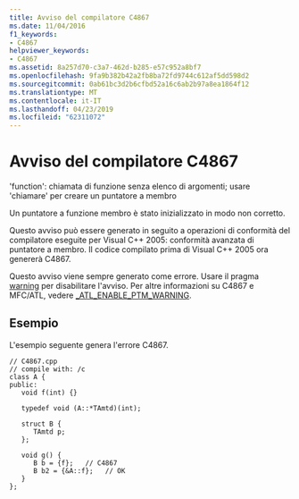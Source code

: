 ```yaml
---
title: Avviso del compilatore C4867
ms.date: 11/04/2016
f1_keywords:
- C4867
helpviewer_keywords:
- C4867
ms.assetid: 8a257d70-c3a7-462d-b285-e57c952a8bf7
ms.openlocfilehash: 9fa9b382b42a2fb8ba72fd9744c612af5dd598d2
ms.sourcegitcommit: 0ab61bc3d2b6cfbd52a16c6ab2b97a8ea1864f12
ms.translationtype: MT
ms.contentlocale: it-IT
ms.lasthandoff: 04/23/2019
ms.locfileid: "62311072"
---
```

# <a name="compiler-warning-c4867"></a>Avviso del compilatore C4867

'function': chiamata di funzione senza elenco di argomenti; usare 'chiamare' per creare un puntatore a membro

Un puntatore a funzione membro è stato inizializzato in modo non corretto.

Questo avviso può essere generato in seguito a operazioni di conformità del compilatore eseguite per Visual C++ 2005: conformità avanzata di puntatore a membro.  Il codice compilato prima di Visual C++ 2005 ora genererà C4867.

Questo avviso viene sempre generato come errore. Usare il pragma [warning](../../preprocessor/warning.md) per disabilitare l'avviso. Per altre informazioni su C4867 e MFC/ATL, vedere [_ATL_ENABLE_PTM_WARNING](../../atl/reference/compiler-options-macros.md#_atl_enable_ptm_warning).

## <a name="example"></a>Esempio

L'esempio seguente genera l'errore C4867.

```
// C4867.cpp
// compile with: /c
class A {
public:
   void f(int) {}

   typedef void (A::*TAmtd)(int);

   struct B {
      TAmtd p;
   };

   void g() {
      B b = {f};   // C4867
      B b2 = {&A::f};   // OK
   }
};
```